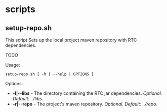 # scripts


## setup-repo.sh

This script Sets up the local project maven repository with RTC dependencies.

TODO

Usage:

```
setup-repo.sh [ -h | --help | OPTIONS ]
```

Options:
  * **-l|--libs** - The directory containing the RTC jar dependencies. *Optional. Default: ../libs.*
  * **-r|--repo** - The project's maven repository. *Optional. Default: ../repo.*
